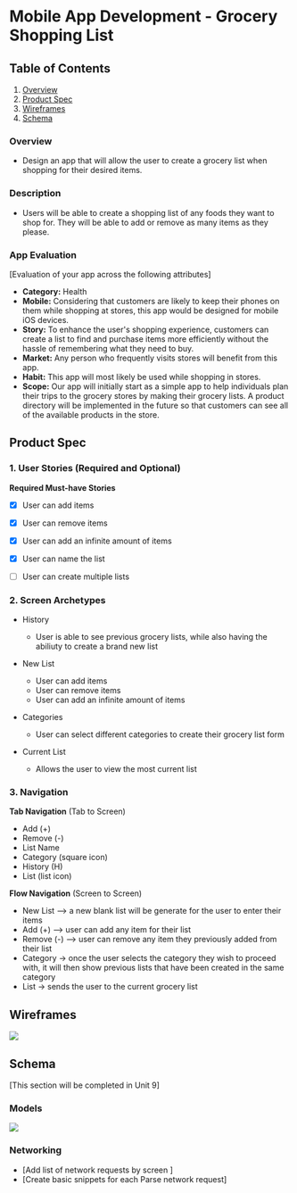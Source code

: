 
# Mobile App Development - Grocery Shopping List

## Table of Contents
1. [Overview](#Overview)
1. [Product Spec](#Product-Spec)
1. [Wireframes](#Wireframes)
2. [Schema](#Schema)

### Overview
- Design an app that will allow the user to create a grocery list when shopping for their desired items.

### Description
- Users will be able to create a shopping list of any foods they want to shop for. They will be able to add or remove as many items as they please. 

### App Evaluation
[Evaluation of your app across the following attributes]
- **Category:** Health 
- **Mobile:** Considering that customers are likely to keep their phones on them while shopping at stores, this app would be designed for mobile iOS devices.
- **Story:** To enhance the user's shopping experience, customers can create a list to find and purchase items more efficiently without the hassle of remembering what they need to buy.
- **Market:** Any person who frequently visits stores will benefit from this app.
- **Habit:** This app will most likely be used while shopping in stores.
- **Scope:** Our app will initially start as a simple app to help individuals plan their trips to the grocery stores by making their grocery lists. A product directory will be implemented in the future so that customers can see all of the available products in the store.



## Product Spec

### 1. User Stories (Required and Optional)

**Required Must-have Stories**

- [x] User can add items
- [x] User can remove items
- [x] User can add an infinite amount of items
- [x] User can name the list
- [ ] User can create multiple lists


### 2. Screen Archetypes

* History 
   * User is able to see previous grocery lists, while also having the abiliuty to create a brand new list
   
* New List
   * User can add items
   * User can remove items
   * User can add an infinite amount of items

* Categories
    * User can select different categories to create their grocery list form

* Current List
    * Allows the user to view the most current list 

    

### 3. Navigation

**Tab Navigation** (Tab to Screen)

* Add (+)
* Remove (-)
* List Name
* Category (square icon)
* History (H)
* List (list icon)

**Flow Navigation** (Screen to Screen)

* New List --> a new blank list will be generate for the user to enter their items
* Add (+) --> user can add any item for their list
* Remove (-) --> user can remove any item they previously added from their list
* Category -> once the user selects the category they wish to proceed with, it will then show previous lists that have been created in the same category
* List -> sends the user to the current grocery list
  

## Wireframes
![](https://i.imgur.com/I5BWruW.png)
## Schema 
[This section will be completed in Unit 9]
### Models
![](https://i.imgur.com/j5BjZqr.png)

### Networking
- [Add list of network requests by screen ]
- [Create basic snippets for each Parse network request]
